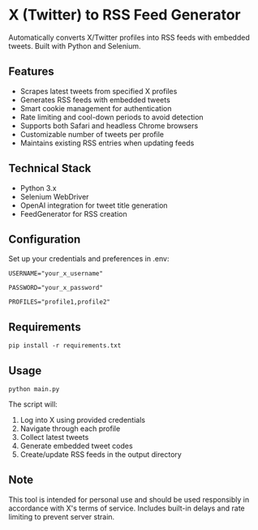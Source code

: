 # X (Twitter) to RSS Feed Generator

Automatically converts X/Twitter profiles into RSS feeds with embedded tweets. Built with Python and Selenium.

## Features

* Scrapes latest tweets from specified X profiles
* Generates RSS feeds with embedded tweets
* Smart cookie management for authentication
* Rate limiting and cool-down periods to avoid detection
* Supports both Safari and headless Chrome browsers
* Customizable number of tweets per profile
* Maintains existing RSS entries when updating feeds

## Technical Stack

* Python 3.x
* Selenium WebDriver
* OpenAI integration for tweet title generation
* FeedGenerator for RSS creation

## Configuration

Set up your credentials and preferences in .env:

```
USERNAME="your_x_username"

PASSWORD="your_x_password"

PROFILES="profile1,profile2"
```

## Requirements

`pip install -r requirements.txt`

## Usage

`python main.py`

The script will:

1. Log into X using provided credentials
2. Navigate through each profile
3. Collect latest tweets
4. Generate embedded tweet codes
5. Create/update RSS feeds in the output directory

## Note

This tool is intended for personal use and should be used responsibly in accordance with X's terms of service. Includes built-in delays and rate limiting to prevent server strain.
